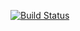 [![Build Status](https://travis-ci.com/Mo-Pikiso17/settings-bill-expressjs.svg?branch=main)](https://travis-ci.com/Mo-Pikiso17/settings-bill-expressjs)